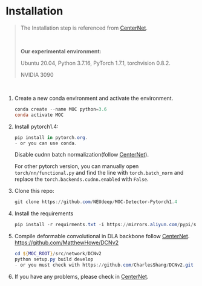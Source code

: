 # Installation

>The Installation step is referenced from [CenterNet](https://github.com/xingyizhou/CenterNet/blob/master/readme/INSTALL.md).
>
><br/>
>
>**Our experimental environment:** 
>
> Ubuntu 20.04,  Python 3.7.16, PyTorch 1.7.1, torchvision 0.8.2.
>
> NVIDIA 3090

<br/>

1. Create a new conda environment and activate the environment.

   ~~~powershell
   conda create --name MOC python=3.6
   conda activate MOC
   ~~~
   
2. Install pytorch1.4:

   ~~~powershell
   pip install in pytorch.org.
   - or you can use conda. 
   ~~~

   Disable cudnn batch normalization(follow [CenterNet](https://github.com/xingyizhou/pytorch-pose-hg-3d/issues/16)).
   
    For other pytorch version, you can manually open `torch/nn/functional.py` and find the line with `torch.batch_norm` and replace the `torch.backends.cudnn.enabled` with `False`. 

3. Clone this repo:

   ~~~powershell
   git clone https://github.com/NEUdeep/MOC-Detector-Pytorch1.4
   ~~~


4. Install the requirements

   ~~~powershell
   pip install -r requirments.txt -i https://mirrors.aliyun.com/pypi/simple
   ~~~

5. Compile deformable convolutional in DLA backbone follow [CenterNet](https://github.com/xingyizhou/CenterNet/blob/master/readme/INSTALL.md).
   https://github.com/MatthewHowe/DCNv2

   ~~~powershell
   cd ${MOC_ROOT}/src/network/DCNv2
   python setup.py build develop
   - or you must check with https://github.com/CharlesShang/DCNv2.git to make sure that is for you.
   ~~~

7. If you have any problems, please check in [CenterNet](https://github.com/xingyizhou/CenterNet/issues).
